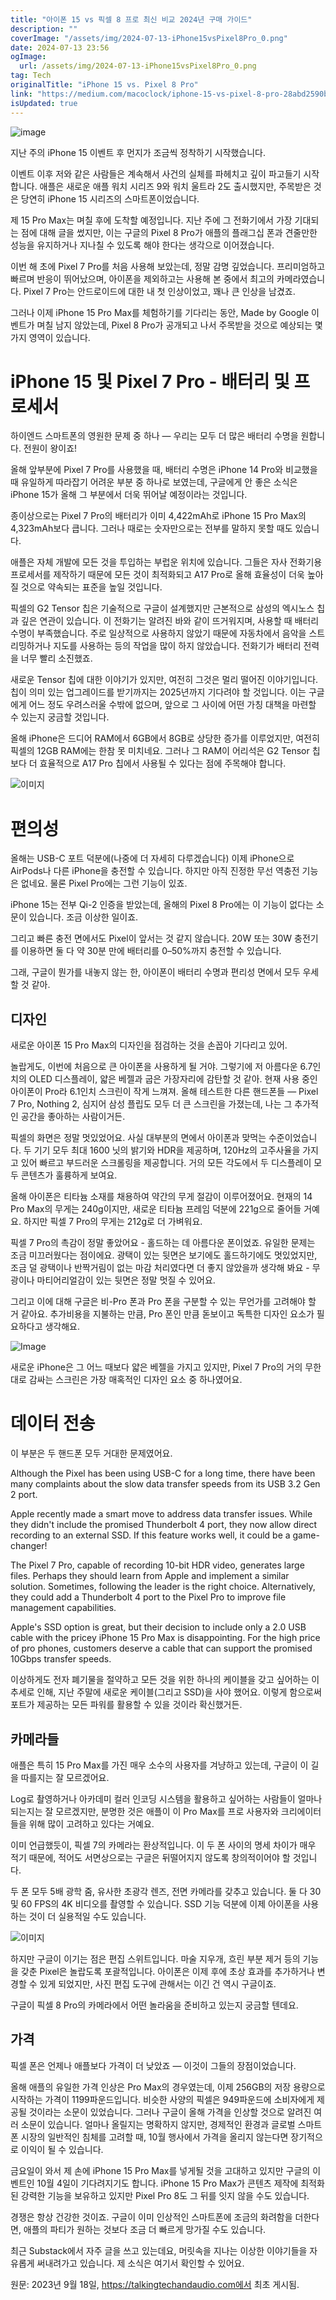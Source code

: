 ```yaml
---
title: "아이폰 15 vs 픽셀 8 프로 최신 비교 2024년 구매 가이드"
description: ""
coverImage: "/assets/img/2024-07-13-iPhone15vsPixel8Pro_0.png"
date: 2024-07-13 23:56
ogImage: 
  url: /assets/img/2024-07-13-iPhone15vsPixel8Pro_0.png
tag: Tech
originalTitle: "iPhone 15 vs. Pixel 8 Pro"
link: "https://medium.com/macoclock/iphone-15-vs-pixel-8-pro-28abd2590bbd"
isUpdated: true
---
```






![image](/assets/img/2024-07-13-iPhone15vsPixel8Pro_0.png)

지난 주의 iPhone 15 이벤트 후 먼지가 조금씩 정착하기 시작했습니다.

이벤트 이후 저와 같은 사람들은 계속해서 사건의 실체를 파헤치고 깊이 파고들기 시작합니다. 애플은 새로운 애플 워치 시리즈 9와 워치 울트라 2도 출시했지만, 주목받은 것은 당연히 iPhone 15 시리즈의 스마트폰이었습니다.

제 15 Pro Max는 며칠 후에 도착할 예정입니다. 지난 주에 그 전화기에서 가장 기대되는 점에 대해 글을 썼지만, 이는 구글의 Pixel 8 Pro가 애플의 플래그십 폰과 견줄만한 성능을 유지하거나 지나칠 수 있도록 해야 한다는 생각으로 이어졌습니다.

<div class="content-ad"></div>

이번 해 초에 Pixel 7 Pro를 처음 사용해 보았는데, 정말 감명 깊었습니다. 프리미엄하고 빠르며 반응이 뛰어났으며, 아이폰을 제외하고는 사용해 본 중에서 최고의 카메라였습니다. Pixel 7 Pro는 안드로이드에 대한 내 첫 인상이었고, 꽤나 큰 인상을 남겼죠.

그러나 이제 iPhone 15 Pro Max를 체험하기를 기다리는 동안, Made by Google 이벤트가 며칠 남지 않았는데, Pixel 8 Pro가 공개되고 나서 주목받을 것으로 예상되는 몇 가지 영역이 있습니다.

# iPhone 15 및 Pixel 7 Pro - 배터리 및 프로세서

<div class="content-ad"></div>

하이엔드 스마트폰의 영원한 문제 중 하나 — 우리는 모두 더 많은 배터리 수명을 원합니다. 전원이 왕이죠!

올해 앞부분에 Pixel 7 Pro를 사용했을 때, 배터리 수명은 iPhone 14 Pro와 비교했을 때 유일하게 따라잡기 어려운 부분 중 하나로 보였는데, 구글에게 안 좋은 소식은 iPhone 15가 올해 그 부분에서 더욱 뛰어날 예정이라는 것입니다.

종이상으로는 Pixel 7 Pro의 배터리가 이미 4,422mAh로 iPhone 15 Pro Max의 4,323mAh보다 큽니다. 그러나 때로는 숫자만으로는 전부를 말하지 못할 때도 있습니다.

애플은 자체 개발에 모든 것을 투입하는 부럽운 위치에 있습니다. 그들은 자사 전화기용 프로세서를 제작하기 때문에 모든 것이 최적화되고 A17 Pro로 올해 효율성이 더욱 높아질 것으로 약속되는 표준을 높일 것입니다.

<div class="content-ad"></div>

픽셀의 G2 Tensor 칩은 기술적으로 구글이 설계했지만 근본적으로 삼성의 엑시노스 칩과 깊은 연관이 있습니다. 이 전화기는 알려진 바와 같이 뜨거워지며, 사용할 때 배터리 수명이 부족했습니다. 주로 일상적으로 사용하지 않았기 때문에 자동차에서 음악을 스트리밍하거나 지도를 사용하는 등의 작업을 많이 하지 않았습니다. 전화기가 배터리 전력을 너무 빨리 소진했죠.

새로운 Tensor 칩에 대한 이야기가 있지만, 여전히 그것은 멀리 떨어진 이야기입니다. 칩이 의미 있는 업그레이드를 받기까지는 2025년까지 기다려야 할 것입니다. 이는 구글에게 어느 정도 우려스러울 수밖에 없으며, 앞으로 그 사이에 어떤 가칭 대책을 마련할 수 있는지 궁금할 것입니다.

올해 iPhone은 드디어 RAM에서 6GB에서 8GB로 상당한 증가를 이루었지만, 여전히 픽셀의 12GB RAM에는 한참 못 미치네요. 그러나 그 RAM이 어리석은 G2 Tensor 칩보다 더 효율적으로 A17 Pro 칩에서 사용될 수 있다는 점에 주목해야 합니다.

![이미지](/assets/img/2024-07-13-iPhone15vsPixel8Pro_2.png)

<div class="content-ad"></div>

# 편의성

올해는 USB-C 포트 덕분에(나중에 더 자세히 다루겠습니다) 이제 iPhone으로 AirPods나 다른 iPhone을 충전할 수 있습니다. 하지만 아직 진정한 무선 역충전 기능은 없네요. 물론 Pixel Pro에는 그런 기능이 있죠.

iPhone 15는 전부 Qi-2 인증을 받았는데, 올해의 Pixel 8 Pro에는 이 기능이 없다는 소문이 있습니다. 조금 이상한 일이죠.

그리고 빠른 충전 면에서도 Pixel이 앞서는 것 같지 않습니다. 20W 또는 30W 충전기를 이용하면 둘 다 약 30분 만에 배터리를 0–50%까지 충전할 수 있습니다.

<div class="content-ad"></div>

그래, 구글이 뭔가를 내놓지 않는 한, 아이폰이 배터리 수명과 편리성 면에서 모두 우세할 것 같아.

## 디자인

새로운 아이폰 15 Pro Max의 디자인을 점검하는 것을 손꼽아 기다리고 있어.

놀랍게도, 이번에 처음으로 큰 아이폰을 사용하게 될 거야. 그렇기에 저 아름다운 6.7인치의 OLED 디스플레이, 얇은 베젤과 굽은 가장자리에 감탄할 것 같아. 현재 사용 중인 아이폰이 Pro라 6.1인치 스크린이 작게 느껴져. 올해 테스트한 다른 핸드폰들 — Pixel 7 Pro, Nothing 2, 심지어 삼성 플립도 모두 더 큰 스크린을 가졌는데, 나는 그 추가적인 공간을 좋아하는 사람이거든.

<div class="content-ad"></div>

픽셀의 화면은 정말 멋있었어요. 사실 대부분의 면에서 아이폰과 맞먹는 수준이었습니다. 두 기기 모두 최대 1600 닛의 밝기와 HDR을 제공하며, 120Hz의 고주사율을 가지고 있어 빠르고 부드러운 스크롤링을 제공합니다. 거의 모든 각도에서 두 디스플레이 모두 콘텐츠가 훌륭하게 보여요.

올해 아이폰은 티타늄 소재를 채용하여 약간의 무게 절감이 이루어졌어요. 현재의 14 Pro Max의 무게는 240g이지만, 새로운 티타늄 프레임 덕분에 221g으로 줄어들 거예요. 하지만 픽셀 7 Pro의 무게는 212g로 더 가벼워요.

픽셀 7 Pro의 촉감이 정말 좋았어요 - 홀드하는 데 아름다운 폰이었죠. 유일한 문제는 조금 미끄러웠다는 점이에요. 광택이 있는 뒷면은 보기에도 홀드하기에도 멋있었지만, 조금 덜 광택이나 반짝거림이 없는 마감 처리였다면 더 좋지 않았을까 생각해 봐요 - 무광이나 마티어리얼감이 있는 뒷면은 정말 멋질 수 있어요.

그리고 이에 대해 구글은 비-Pro 폰과 Pro 폰을 구분할 수 있는 무언가를 고려해야 할 거 같아요. 추가비용을 지불하는 만큼, Pro 폰인 만큼 돋보이고 독특한 디자인 요소가 필요하다고 생각해요.

<div class="content-ad"></div>


![Image](/assets/img/2024-07-13-iPhone15vsPixel8Pro_3.png)

새로운 iPhone은 그 어느 때보다 얇은 베젤을 가지고 있지만, Pixel 7 Pro의 거의 무한대로 감싸는 스크린은 가장 매혹적인 디자인 요소 중 하나였어요.

# 데이터 전송

이 부분은 두 핸드폰 모두 거대한 문제였어요.


<div class="content-ad"></div>

Although the Pixel has been using USB-C for a long time, there have been many complaints about the slow data transfer speeds from its USB 3.2 Gen 2 port.

Apple recently made a smart move to address data transfer issues. While they didn't include the promised Thunderbolt 4 port, they now allow direct recording to an external SSD. If this feature works well, it could be a game-changer!

The Pixel 7 Pro, capable of recording 10-bit HDR video, generates large files. Perhaps they should learn from Apple and implement a similar solution. Sometimes, following the leader is the right choice. Alternatively, they could add a Thunderbolt 4 port to the Pixel Pro to improve file management capabilities.

Apple's SSD option is great, but their decision to include only a 2.0 USB cable with the pricey iPhone 15 Pro Max is disappointing. For the high price of pro phones, customers deserve a cable that can support the promised 10Gbps transfer speeds.

<div class="content-ad"></div>

이상하게도 전자 폐기물을 절약하고 모든 것을 위한 하나의 케이블을 갖고 싶어하는 이 추세로 인해, 지난 주말에 새로운 케이블(그리고 SSD)을 사야 했어요. 이렇게 함으로써 포트가 제공하는 모든 파워를 활용할 수 있을 것이라 확신했거든.

## 카메라들

애플은 특히 15 Pro Max를 가진 매우 소수의 사용자를 겨냥하고 있는데, 구글이 이 길을 따를지는 잘 모르겠어요.

Log로 촬영하거나 아카데미 컬러 인코딩 시스템을 활용하고 싶어하는 사람들이 얼마나 되는지는 잘 모르겠지만, 분명한 것은 애플이 이 Pro Max를 프로 사용자와 크리에이터들을 위해 많이 고려하고 있다는 거예요.

<div class="content-ad"></div>

이미 언급했듯이, 픽셀 7의 카메라는 환상적입니다. 이 두 폰 사이의 명세 차이가 매우 적기 때문에, 적어도 서면상으로는 구글은 뒤떨어지지 않도록 창의적이어야 할 것입니다.

두 폰 모두 5배 광학 줌, 유사한 초광각 렌즈, 전면 카메라를 갖추고 있습니다. 둘 다 30 및 60 FPS의 4K 비디오를 촬영할 수 있습니다. SSD 기능 덕분에 이제 아이폰을 사용하는 것이 더 실용적일 수도 있습니다.

![이미지](/assets/img/2024-07-13-iPhone15vsPixel8Pro_4.png)

하지만 구글이 이기는 점은 편집 스위트입니다. 마술 지우개, 흐린 부분 제거 등의 기능을 갖춘 Pixel은 놀랍도록 포괄적입니다. 아이폰은 이제 후에 초상 효과를 추가하거나 변경할 수 있게 되었지만, 사진 편집 도구에 관해서는 이긴 건 역시 구글이죠.

<div class="content-ad"></div>

구글이 픽셀 8 Pro의 카메라에서 어떤 놀라움을 준비하고 있는지 궁금할 텐데요.

## 가격

픽셀 폰은 언제나 애플보다 가격이 더 낮았죠 — 이것이 그들의 장점이었습니다.

올해 애플의 유일한 가격 인상은 Pro Max의 경우였는데, 이제 256GB의 저장 용량으로 시작하는 가격이 1199파운드입니다. 비슷한 사양의 픽셀은 949파운드에 소비자에게 제공될 것이라는 소문이 있었습니다. 그러나 구글이 올해 가격을 인상할 것으로 알려진 여러 소문이 있습니다. 얼마나 올릴지는 명확하지 않지만, 경제적인 환경과 글로벌 스마트폰 시장의 일반적인 침체를 고려할 때, 10월 행사에서 가격을 올리지 않는다면 장기적으로 이익이 될 수 있습니다.

<div class="content-ad"></div>

금요일이 와서 제 손에 iPhone 15 Pro Max를 넣게될 것을 고대하고 있지만 구글의 이벤트인 10월 4일이 기다려지기도 합니다. iPhone 15 Pro Max가 콘텐츠 제작에 최적화된 강력한 기능을 보유하고 있지만 Pixel Pro 8도 그 뒤를 잇지 않을 수도 있습니다.

경쟁은 항상 건강한 것이죠. 구글이 이미 인상적인 스마트폰에 조금의 화려함을 더한다면, 애플의 파티가 원하는 것보다 조금 더 빠르게 망가질 수도 있습니다.

최근 Substack에서 자주 글을 쓰고 있는데요, 머릿속을 지나는 이상한 이야기들을 자유롭게 써내려가고 있습니다. 제 소식은 여기서 확인할 수 있어요.

원문: 2023년 9월 18일, https://talkingtechandaudio.com에서 최초 게시됨.